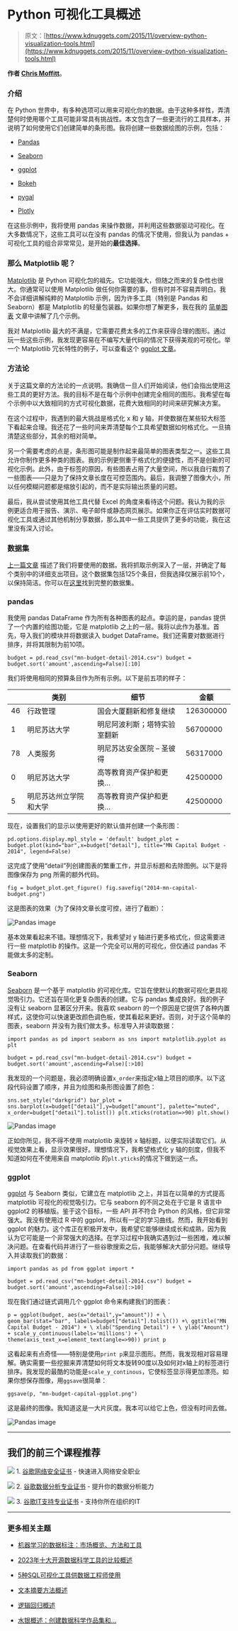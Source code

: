 # Python 可视化工具概述

> 原文：[https://www.kdnuggets.com/2015/11/overview-python-visualization-tools.html](https://www.kdnuggets.com/2015/11/overview-python-visualization-tools.html)

**作者 [Chris Moffitt](http://pbpython.com/author/chris-moffitt.html)**。

### 介绍

在 Python 世界中，有多种选项可以用来可视化你的数据。由于这种多样性，弄清楚何时使用哪个工具可能非常具有挑战性。本文包含了一些更流行的工具样本，并说明了如何使用它们创建简单的条形图。我将创建一些数据绘图的示例，包括：

+   [Pandas](http://pandas.pydata.org/)

+   [Seaborn](http://stanford.edu/~mwaskom/software/seaborn/)

+   [ggplot](http://ggplot.yhathq.com/)

+   [Bokeh](http://bokeh.pydata.org/)

+   [pygal](http://pygal.org/)

+   [Plotly](https://plot.ly/)

在这些示例中，我将使用 pandas 来操作数据，并利用这些数据驱动可视化。在大多数情况下，这些工具可以在没有 pandas 的情况下使用，但我认为 pandas + 可视化工具的组合非常常见，是开始的**最佳选择**。

### 那么 Matplotlib 呢？

[Matplotlib](http://matplotlib.org/) 是 Python 可视化包的祖先。它功能强大，但随之而来的复杂性也很大。你通常可以使用 Matplotlib 做任何你需要的事，但有时并不容易弄明白。我不会详细讲解纯粹的 Matplotlib 示例，因为许多工具（特别是 Pandas 和 Seaborn）都是 Matplotlib 的轻量包装器。如果你想了解更多，我在我的 [简单图表](http://pbpython.com/simple-graphing-pandas.html) 文章中讲解了几个示例。

我对 Matplotlib 最大的不满是，它需要花费太多的工作来获得合理的图形。通过玩一些这些示例，我发现更容易在不编写大量代码的情况下获得美观的可视化。举一个 Matplotlib 冗长特性的例子，可以查看这个 [ggplot 文章](http://blog.yhathq.com/posts/ggplot-for-python.html)。

### 方法论

关于这篇文章的方法论的一点说明。我确信一旦人们开始阅读，他们会指出使用这些工具的更好方法。我的目标不是在每个示例中创建完全相同的图形。我希望在每个示例中以大致相同的方式可视化数据，花费大致相同的时间来研究解决方案。

在这个过程中，我遇到的最大挑战是格式化 x 和 y 轴，并使数据在某些较大标签下看起来合理。我还花了一些时间来弄清楚每个工具希望数据如何格式化。一旦搞清楚这些部分，其余的相对简单。

另一个需要考虑的点是，条形图可能是制作起来最简单的图表类型之一。这些工具允许你制作更多种类的图表。我的示例更侧重于格式化的便捷性，而不是创新的可视化示例。此外，由于标签的原因，有些图表占用了大量空间，所以我自行裁剪了一些图表——只是为了保持文章长度在可控范围内。最后，我调整了图像大小，所以任何模糊问题都是缩放引起的，而不是实际输出质量的问题。

最后，我从尝试使用其他工具代替 Excel 的角度来看待这个问题。我认为我的示例更适合用于报告、演示、电子邮件或静态网页展示。如果你正在评估实时数据可视化工具或通过其他机制分享数据，那么其中一些工具提供了更多的功能，我在这里没有深入讨论。

### 数据集

[上一篇文章](http://pbpython.com/web-scraping-mn-budget.html) 描述了我们将要使用的数据。我将抓取示例深入了一层，并确定了每个类别中的详细支出项目。这个数据集包括125个条目，但我选择仅展示前10个，以保持简洁。你可以在[这里](http://pbpython.com/extras/mn-budget-detail-2014.csv)找到完整的数据集。

### pandas

我使用 pandas DataFrame 作为所有各种图表的起点。幸运的是，pandas 提供了一个内置的绘图功能，它是 matplotlib 之上的一层。我将以此作为基准。首先，导入我们的模块并将数据读入 budget DataFrame。我们还需要对数据进行排序，并将其限制为前10项。

`budget = pd.read_csv("mn-budget-detail-2014.csv") budget = budget.sort('amount',ascending=False)[:10]`

我们将使用相同的预算条目作为所有示例。以下是前五项的样子：

|  | 类别 | 细节 | 金额 |
| --- | --- | --- | --- |
| 46 | 行政管理 | 国会大厦翻新和修复继续 | 126300000 |
| 1 | 明尼苏达大学 | 明尼阿波利斯；塔特实验室翻新 | 56700000 |
| 78 | 人类服务 | 明尼苏达安全医院 – 圣彼得 | 56317000 |
| 0 | 明尼苏达大学 | 高等教育资产保护和更换… | 42500000 |
| 5 | 明尼苏达州立学院和大学 | 高等教育资产保护和更换… | 42500000 |

现在，设置我们的显示以使用更好的默认值并创建一个条形图：

`pd.options.display.mpl_style = 'default' budget_plot = budget.plot(kind="bar",x=budget["detail"], title="MN Capital Budget - 2014", legend=False)`

这完成了使用“detail”列创建图表的繁重工作，并显示标题和去除图例。以下是将图像保存为 png 所需的额外代码。

`fig = budget_plot.get_figure() fig.savefig("2014-mn-capital-budget.png")`

这是图表的效果（为了保持文章长度可控，进行了截断）：

![Pandas image](../Images/9a85d90b9d744494b5e25628696021c3.png)

基本效果看起来不错。理想情况下，我希望对 y 轴进行更多格式化，但这需要进行一些 matplotlib 的操作。这是一个完全可以用的可视化，但仅通过 pandas 不能做太多的定制。

### Seaborn

[Seaborn](http://stanford.edu/~mwaskom/software/seaborn/) 是一个基于 matplotlib 的可视化库。它旨在使默认的数据可视化更具视觉吸引力。它还旨在简化更复杂图表的创建。它与 pandas 集成良好。我的例子没有让 seaborn 显著区分开来。我喜欢 seaborn 的一个原因是它提供了各种内置样式，这使你可以快速更改颜色调色板，使其看起来更好。否则，对于这个简单的图表，seaborn 并没有为我们做太多。标准导入并读取数据：

`import pandas as pd import seaborn as sns import matplotlib.pyplot as plt`

`budget = pd.read_csv("mn-budget-detail-2014.csv") budget = budget.sort('amount',ascending=False)[:>10]`

我发现的一个问题是，我必须明确设置`x_order`来指定x轴上项目的顺序。以下这段代码设置了顺序，并且为绘图和条形图设置了颜色：

`sns.set_style("darkgrid") bar_plot = sns.barplot(x=budget["detail"],y=budget["amount"], palette="muted", x_order=budget["detail"].tolist()) plt.xticks(rotation=>90) plt.show()`

![Pandas image](../Images/21b021e7e23ea41286f0a1bdd838c967.png)

正如你所见，我不得不使用 matplotlib 来旋转 x 轴标题，以便实际读取它们。从视觉效果上看，显示效果很好。理想情况下，我希望格式化 y 轴的刻度，但我不知道如何在不使用来自 matplotlib 的`plt.yticks`的情况下做到这一点。

### ggplot

[ggplot](http://ggplot.yhathq.com/) 与 Seaborn 类似，它建立在 matplotlib 之上，并旨在以简单的方式提高 matplotlib 可视化的视觉吸引力。它与 seaborn 的不同之处在于它是 R 语言中 ggplot2 的移植版。鉴于这个目标，一些 API 并不符合 Python 的风格，但它非常强大。我没有使用过 R 中的 ggplot，所以有一定的学习曲线。然而，我开始看到 ggplot 的魅力。这个库正在积极开发中，我希望它能够继续成长和成熟，因为我认为它可能是一个非常强大的选择。在学习过程中我确实遇到过一些困难，难以解决问题。在查看代码并进行了一些谷歌搜索之后，我能够解决大部分问题。继续导入并读取我们的数据：

`import pandas as pd from ggplot import *`

`budget = pd.read_csv("mn-budget-detail-2014.csv") budget = budget.sort('amount',ascending=False)[:>10]`

现在我们通过链式调用几个 ggplot 命令来构建我们的图表：

`p = ggplot(budget, aes(x="detail",y="amount")) + \ geom_bar(stat="bar", labels=budget["detail"].tolist()) +\ ggtitle("MN Capital Budget - 2014") + \ xlab("Spending Detail") + \ ylab("Amount") + scale_y_continuous(labels='millions') + \ theme(axis_text_x=element_text(angle=>90)) print p`

这看起来有点奇怪——特别是使用`print p`来显示图形。然而，我发现相对容易理解。确实需要一些挖掘来弄清楚如何将文本旋转90度以及如何对x轴上的标签进行排序。我发现的最酷的功能是`scale_y_continous`，它使标签显示得更加漂亮。如果你想保存图像，用`ggsave`很简单：

`ggsave(p, "mn-budget-capital-ggplot.png")`

这是最终的图像。我知道这是一大片灰度。我本可以给它上色，但没有时间去做。

![Pandas image](../Images/07a6a2614bd0dd12f908e56d78acb594.png)

* * *

## 我们的前三个课程推荐

![](../Images/0244c01ba9267c002ef39d4907e0b8fb.png) 1\. [谷歌网络安全证书](https://www.kdnuggets.com/google-cybersecurity) - 快速进入网络安全职业

![](../Images/e225c49c3c91745821c8c0368bf04711.png) 2\. [谷歌数据分析专业证书](https://www.kdnuggets.com/google-data-analytics) - 提升你的数据分析能力

![](../Images/0244c01ba9267c002ef39d4907e0b8fb.png) 3\. [谷歌IT支持专业证书](https://www.kdnuggets.com/google-itsupport) - 支持你所在组织的IT

* * *

### 更多相关主题

+   [机器学习的数据标注：市场概览、方法和工具](https://www.kdnuggets.com/2021/12/data-labeling-ml-overview-and-tools.html)

+   [2023年十大开源数据科学工具的比较概述](https://www.kdnuggets.com/a-comparative-overview-of-the-top-10-open-source-data-science-tools-in-2023)

+   [5种SQL可视化工具供数据工程师使用](https://www.kdnuggets.com/2023/02/5-sql-visualization-tools-data-engineers.html)

+   [文本摘要方法概述](https://www.kdnuggets.com/2019/01/approaches-text-summarization-overview.html)

+   [逻辑回归概述](https://www.kdnuggets.com/2022/02/overview-logistic-regression.html)

+   [水银概述：创建数据科学作品集和…](https://www.kdnuggets.com/2022/05/overview-mercury-creating-data-science-portfolio-notebook-based-webapps.html)
